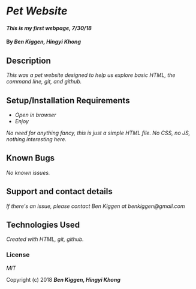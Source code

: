 

# _Pet Website_

#### _This is my first webpage, 7/30/18_

#### By _**Ben Kiggen, Hingyi Khong**_

## Description

_This was a pet website designed to help us explore basic HTML, the command line, git, and github._

## Setup/Installation Requirements

* _Open in browser_
* _Enjoy_


_No need for anything fancy, this is just a simple HTML file. No CSS, no JS, nothing interesting here._

## Known Bugs

_No known issues._

## Support and contact details

_If there's an issue, please contact Ben Kiggen at benkiggen@gmail.com_

## Technologies Used

_Created with HTML, git, github._

### License

*MIT*

Copyright (c) 2018 **_Ben Kiggen, Hingyi Khong_**
